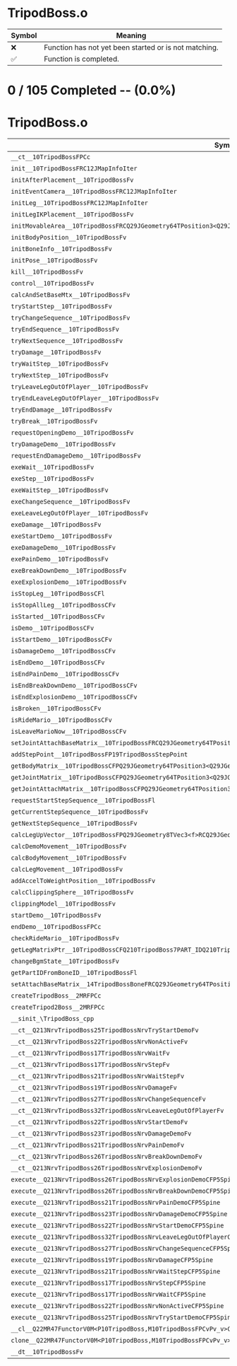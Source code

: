 # TripodBoss.o
| Symbol | Meaning 
| ------------- | ------------- 
| :x: | Function has not yet been started or is not matching. 
| :white_check_mark: | Function is completed. 


# 0 / 105 Completed -- (0.0%)
# TripodBoss.o
| Symbol | Decompiled? |
| ------------- | ------------- |
| `__ct__10TripodBossFPCc` | :x: |
| `init__10TripodBossFRC12JMapInfoIter` | :x: |
| `initAfterPlacement__10TripodBossFv` | :x: |
| `initEventCamera__10TripodBossFRC12JMapInfoIter` | :x: |
| `initLeg__10TripodBossFRC12JMapInfoIter` | :x: |
| `initLegIKPlacement__10TripodBossFv` | :x: |
| `initMovableArea__10TripodBossFRCQ29JGeometry64TPosition3<Q29JGeometry38TMatrix34<Q29JGeometry13SMatrix34C<f>>>` | :x: |
| `initBodyPosition__10TripodBossFv` | :x: |
| `initBoneInfo__10TripodBossFv` | :x: |
| `initPose__10TripodBossFv` | :x: |
| `kill__10TripodBossFv` | :x: |
| `control__10TripodBossFv` | :x: |
| `calcAndSetBaseMtx__10TripodBossFv` | :x: |
| `tryStartStep__10TripodBossFv` | :x: |
| `tryChangeSequence__10TripodBossFv` | :x: |
| `tryEndSequence__10TripodBossFv` | :x: |
| `tryNextSequence__10TripodBossFv` | :x: |
| `tryDamage__10TripodBossFv` | :x: |
| `tryWaitStep__10TripodBossFv` | :x: |
| `tryNextStep__10TripodBossFv` | :x: |
| `tryLeaveLegOutOfPlayer__10TripodBossFv` | :x: |
| `tryEndLeaveLegOutOfPlayer__10TripodBossFv` | :x: |
| `tryEndDamage__10TripodBossFv` | :x: |
| `tryBreak__10TripodBossFv` | :x: |
| `requestOpeningDemo__10TripodBossFv` | :x: |
| `tryDamageDemo__10TripodBossFv` | :x: |
| `requestEndDamageDemo__10TripodBossFv` | :x: |
| `exeWait__10TripodBossFv` | :x: |
| `exeStep__10TripodBossFv` | :x: |
| `exeWaitStep__10TripodBossFv` | :x: |
| `exeChangeSequence__10TripodBossFv` | :x: |
| `exeLeaveLegOutOfPlayer__10TripodBossFv` | :x: |
| `exeDamage__10TripodBossFv` | :x: |
| `exeStartDemo__10TripodBossFv` | :x: |
| `exeDamageDemo__10TripodBossFv` | :x: |
| `exePainDemo__10TripodBossFv` | :x: |
| `exeBreakDownDemo__10TripodBossFv` | :x: |
| `exeExplosionDemo__10TripodBossFv` | :x: |
| `isStopLeg__10TripodBossCFl` | :x: |
| `isStopAllLeg__10TripodBossCFv` | :x: |
| `isStarted__10TripodBossCFv` | :x: |
| `isDemo__10TripodBossCFv` | :x: |
| `isStartDemo__10TripodBossCFv` | :x: |
| `isDamageDemo__10TripodBossCFv` | :x: |
| `isEndDemo__10TripodBossCFv` | :x: |
| `isEndPainDemo__10TripodBossCFv` | :x: |
| `isEndBreakDownDemo__10TripodBossCFv` | :x: |
| `isEndExplosionDemo__10TripodBossCFv` | :x: |
| `isBroken__10TripodBossCFv` | :x: |
| `isRideMario__10TripodBossCFv` | :x: |
| `isLeaveMarioNow__10TripodBossCFv` | :x: |
| `setJointAttachBaseMatrix__10TripodBossFRCQ29JGeometry64TPosition3<Q29JGeometry38TMatrix34<Q29JGeometry13SMatrix34C<f>>>l` | :x: |
| `addStepPoint__10TripodBossFP19TripodBossStepPoint` | :x: |
| `getBodyMatrix__10TripodBossCFPQ29JGeometry64TPosition3<Q29JGeometry38TMatrix34<Q29JGeometry13SMatrix34C<f>>>` | :x: |
| `getJointMatrix__10TripodBossCFPQ29JGeometry64TPosition3<Q29JGeometry38TMatrix34<Q29JGeometry13SMatrix34C<f>>>l` | :x: |
| `getJointAttachMatrix__10TripodBossCFPQ29JGeometry64TPosition3<Q29JGeometry38TMatrix34<Q29JGeometry13SMatrix34C<f>>>l` | :x: |
| `requestStartStepSequence__10TripodBossFl` | :x: |
| `getCurrentStepSequence__10TripodBossFv` | :x: |
| `getNextStepSequence__10TripodBossFv` | :x: |
| `calcLegUpVector__10TripodBossFPQ29JGeometry8TVec3<f>RCQ29JGeometry8TVec3<f>` | :x: |
| `calcDemoMovement__10TripodBossFv` | :x: |
| `calcBodyMovement__10TripodBossFv` | :x: |
| `calcLegMovement__10TripodBossFv` | :x: |
| `addAccelToWeightPosition__10TripodBossFv` | :x: |
| `calcClippingSphere__10TripodBossFv` | :x: |
| `clippingModel__10TripodBossFv` | :x: |
| `startDemo__10TripodBossFv` | :x: |
| `endDemo__10TripodBossFPCc` | :x: |
| `checkRideMario__10TripodBossFv` | :x: |
| `getLegMatrixPtr__10TripodBossCFQ210TripodBoss7PART_IDQ210TripodBoss11SUB_PART_ID` | :x: |
| `changeBgmState__10TripodBossFv` | :x: |
| `getPartIDFromBoneID__10TripodBossFl` | :x: |
| `setAttachBaseMatrix__14TripodBossBoneFRCQ29JGeometry64TPosition3<Q29JGeometry38TMatrix34<Q29JGeometry13SMatrix34C<f>>>` | :x: |
| `createTripodBoss__2MRFPCc` | :x: |
| `createTripod2Boss__2MRFPCc` | :x: |
| `__sinit_\TripodBoss_cpp` | :x: |
| `__ct__Q213NrvTripodBoss25TripodBossNrvTryStartDemoFv` | :x: |
| `__ct__Q213NrvTripodBoss22TripodBossNrvNonActiveFv` | :x: |
| `__ct__Q213NrvTripodBoss17TripodBossNrvWaitFv` | :x: |
| `__ct__Q213NrvTripodBoss17TripodBossNrvStepFv` | :x: |
| `__ct__Q213NrvTripodBoss21TripodBossNrvWaitStepFv` | :x: |
| `__ct__Q213NrvTripodBoss19TripodBossNrvDamageFv` | :x: |
| `__ct__Q213NrvTripodBoss27TripodBossNrvChangeSequenceFv` | :x: |
| `__ct__Q213NrvTripodBoss32TripodBossNrvLeaveLegOutOfPlayerFv` | :x: |
| `__ct__Q213NrvTripodBoss22TripodBossNrvStartDemoFv` | :x: |
| `__ct__Q213NrvTripodBoss23TripodBossNrvDamageDemoFv` | :x: |
| `__ct__Q213NrvTripodBoss21TripodBossNrvPainDemoFv` | :x: |
| `__ct__Q213NrvTripodBoss26TripodBossNrvBreakDownDemoFv` | :x: |
| `__ct__Q213NrvTripodBoss26TripodBossNrvExplosionDemoFv` | :x: |
| `execute__Q213NrvTripodBoss26TripodBossNrvExplosionDemoCFP5Spine` | :x: |
| `execute__Q213NrvTripodBoss26TripodBossNrvBreakDownDemoCFP5Spine` | :x: |
| `execute__Q213NrvTripodBoss21TripodBossNrvPainDemoCFP5Spine` | :x: |
| `execute__Q213NrvTripodBoss23TripodBossNrvDamageDemoCFP5Spine` | :x: |
| `execute__Q213NrvTripodBoss22TripodBossNrvStartDemoCFP5Spine` | :x: |
| `execute__Q213NrvTripodBoss32TripodBossNrvLeaveLegOutOfPlayerCFP5Spine` | :x: |
| `execute__Q213NrvTripodBoss27TripodBossNrvChangeSequenceCFP5Spine` | :x: |
| `execute__Q213NrvTripodBoss19TripodBossNrvDamageCFP5Spine` | :x: |
| `execute__Q213NrvTripodBoss21TripodBossNrvWaitStepCFP5Spine` | :x: |
| `execute__Q213NrvTripodBoss17TripodBossNrvStepCFP5Spine` | :x: |
| `execute__Q213NrvTripodBoss17TripodBossNrvWaitCFP5Spine` | :x: |
| `execute__Q213NrvTripodBoss22TripodBossNrvNonActiveCFP5Spine` | :x: |
| `execute__Q213NrvTripodBoss25TripodBossNrvTryStartDemoCFP5Spine` | :x: |
| `__cl__Q22MR47FunctorV0M<P10TripodBoss,M10TripodBossFPCvPv_v>CFv` | :x: |
| `clone__Q22MR47FunctorV0M<P10TripodBoss,M10TripodBossFPCvPv_v>CFP7JKRHeap` | :x: |
| `__dt__10TripodBossFv` | :x: |
